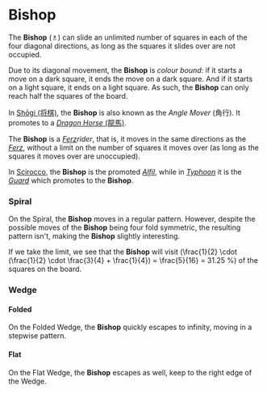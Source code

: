 # Bishop

The **Bishop** (&#x2657;) can slide an unlimited number of squares in
each of the four diagonal directions, as long as the squares it
slides over are not occupied.

Due to its diagonal movement, the **Bishop** is *colour bound*: if it
starts a move on a dark square, it ends the move on a dark square.
And if it starts on a light square, it ends on a light square. As such,
the **Bishop** can only reach half the squares of the board.

In [Sh&#x14d;gi (&#x5c06;&#x68cb;)](#wiki:Shogi), the **Bishop**
is also known as the *Angle Mover* (&#x89d2;&#x884c;). It promotes
to a [*Dragon Horse* (&#x9f8d;&#x99ac;)](dragon_horse.html).

The **Bishop** is a [*Ferz*](ferz.html)*rider*, that is, it moves in the
same directions as the [*Ferz*](ferz.html), without a limit on
the number of squares it moves over (as long as the squares it
moves over are unoccupied).

In [Scirocco](#chess-v:rules/scirocco), the **Bishop** is the promoted
[*Alfil*](alfil.html), while in [*Typhoon*](#chess-v:rules/typhoon-revised)
it is the [*Guard*](guard.html) which promotes to the **Bishop**.

### Spiral

On the Spiral, the **Bishop** moves in a regular pattern. However, 
despite the possible moves of the **Bishop** being four fold symmetric,
the resulting pattern isn't, making the **Bishop** slightly interesting.

If we take the limit, we see that the **Bishop** will visit
\(\frac{1}{2} \cdot (\frac{1}{2} \cdot \frac{3}{4} + \frac{1}{4}) =
  \frac{5}{16} = 31.25 \%\) of the squares on the board.

### Wedge

#### Folded

On the Folded Wedge, the **Bishop** quickly escapes to infinity, moving in
a stepwise pattern.

#### Flat

On the Flat Wedge, the **Bishop** escapes as well, keep to the right
edge of the Wedge.
